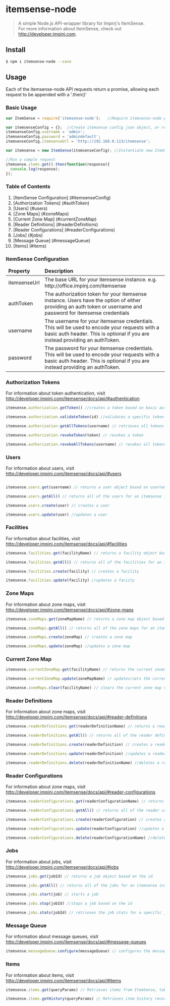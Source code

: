 # itemsense-node
> A simple Node.js API-wrapper library for Impinj's ItemSense. <br/>
For more information about ItemSense, check out http://developer.impinj.com.

## Install
```bash
$ npm i itemsense-node --save
```

## Usage

  Each of the itemsense-node API requests return a promise, allowing each request to be appended with a '.then()'


### Basic Usage
```javascript
var ItemSense = require('itemsense-node');	 //Require itemsense-node package to get started

var itemsenseConfig = {};  //Create itemsense config json object, or read one in
itemsenseConfig.username = 'admin';
itemsenseConfig.password = 'admindefault';
itemsenseConfig.itemsenseUrl = 'http://192.168.0.113/itemsense';

var itemsense = new ItemSense(itemsenseConfig); //Instantiate new ItemSense instance

//Run a sample request
itemsense.items.get().then(function(response){
  console.log(response);
});
```

### Table of Contents
1. [ItemSense Configuration] (#itemsenseConfig)
2. [Authorization Tokens] (#authToken)
3. [Users] (#users)
4. [Zone Maps] (#zoneMaps)
5. [Current Zone Map] (#currentZoneMap)
6. [Reader Definitions] (#readerDefinitions)
7. [Reader Configurations] (#readerConfigurations)
8. [Jobs] (#jobs)
9. [Message Queue] (#messageQueue)
10. [Items] (#items)



### ItemSense Configuration 
<div id="itemsenseConfig" />
<table>
<thead>
<tr>
<td>
<b>Property</b>
</td>
<td>
<b>Description</b>
</td>
</tr>
</thead>
<tbody>
<tr>
  <td>
  itemsenseUrl
  </td>
  <td>
  The base URL for your itemsense instance. e.g. http://office.impinj.com/itemsense
  </td>
</tr>
<tr>
  <td>
  authToken
  </td>
  <td>
  The authorization token for your itemsense instance. Users have the option of either providing an auth token or username and password for itemsense credentials
  </td>
</tr>
<tr>
  <td>
  username
  </td>
  <td>
  The username for your itemsense credentials. This will be used to encode your requests with a basic auth header. This is optional if you are instead providing an authToken.
  </td>
</tr>
<tr>
  <td>
  password
</td>
  <td>
  The password for your itemsense credentials. This will be used to encode your requests with a basic auth header. This is optional if you are instead providing an authToken.
  </td>
</tr>
</tbody>

</table>

### Authorization Tokens

<div id="authToken" />

For information about token authentication, visit http://developer.impinj.com/itemsense/docs/api/#authentication

```javascript
itemsense.authorization.getToken() //creates a token based on basic auth credentials

itemsense.authorization.validateToken(id) //validates a specific token id

itemsense.authorization.getAllTokens(username) // retrieves all tokens available for a specific user

itemsense.authorization.revokeToken(token) // revokes a token 

itemsense.authorization.revokeAllTokens(username) // revokes all tokens available for a specific user


```

### Users

<div id="users" />

For information about users, visit http://developer.impinj.com/itemsense/docs/api/#users

```javascript

itemsense.users.get(username) // returns a user object based on username

itemsense.users.getAll() // returns all of the users for an itemsense instance

itemsense.users.create(user) // creates a user

itemsense.users.update(user) //updates a user

```
### Facilities

<div id="facilities" />

For information about facilities, visit http://developer.impinj.com/itemsense/docs/api/#facilities

```javascript
itemsense.facilities.get(facilityName) // returns a facility object based on the name

itemsense.facilities.getAll() // returns all of the facilities for an itemsense instance

itemsense.facilities.create(facility) // creates a facility

itemsense.facilities.update(facility) //updates a faciity
```


### Zone Maps

<div id="zoneMaps" />

For information about zone maps, visit http://developer.impinj.com/itemsense/docs/api/#zone-maps

```javascript
itemsense.zoneMaps.get(zoneMapName) // returns a zone map object based on the name

itemsense.zoneMaps.getAll() // returns all of the zone maps for an itemsense instance

itemsense.zoneMaps.create(zoneMap) // creates a zone map

itemsense.zoneMaps.update(zoneMap) //updates a zone map
```

### Current Zone Map

<div id="currentZoneMap" />

```javascript
itemsense.currentZoneMap.get(facilityName) // returns the current zonemap for a specific facility

itemsense.currentZoneMap.update(zoneMapName) // updates/sets the current zone map

itemsense.zoneMaps.clear(facilityName) // clears the current zone map value
```

### Reader Definitions

<div id="readerDefintions" />

For information about zone maps, visit http://developer.impinj.com/itemsense/docs/api/#reader-definitions

```javascript
itemsense.readerDefinitions.get(readerDefinitionName) // returns a reader definition object based on the name

itemsense.readerDefinitions.getAll() // returns all of the reader definitions for an itemsense instance

itemsense.readerDefinitions.create(readerDefinition) // creates a reader definition

itemsense.readerDefinitions.update(readerDefinition) //updates a reader definition

itemsense.readerDefinitions.delete(readerDefinitionName) //deletes a reader definition based on the name
```

### Reader Configurations

<div id="readerConfigurations" />

For information about zone maps, visit http://developer.impinj.com/itemsense/docs/api/#reader-configurations

```javascript
itemsense.readerConfigurations.get(readerConfigurationName) // returns a reader configuration object based on the name

itemsense.readerConfigurations.getAll() // returns all of the reader configurations for an itemsense instance

itemsense.readerConfigurations.create(readerConfiguration) // creates a reader configuration

itemsense.readerConfigurations.update(readerConfiguration) //updates a reader configuration

itemsense.readerConfigurations.delete(readerConfigurationName) //deletes a reader configuration based on the name
```


### Jobs

<div id="jobs" />

For information about jobs, visit http://developer.impinj.com/itemsense/docs/api/#jobs

```javascript
itemsense.jobs.get(jobId) // returns a job object based on the id

itemsense.jobs.getAll() // returns all of the jobs for an itemsense instance

itemsense.jobs.start(job) // starts a job

itemsense.jobs.stop(jobId) //stops a job based on the id

itemsense.jobs.stats(jobId) // retrieves the job stats for a specific job

```

### Message Queue

<div id="messageQueue" />

For information about message queues, visit http://developer.impinj.com/itemsense/docs/api/#message-queues

```javascript
itemsense.messageQueue.configure(messageQueue) // configures the message queue

```

### Items

<div id="items" />

For information about items, visit http://developer.impinj.com/itemsense/docs/api/#items

```javascript
itemsense.items.get(queryParams) // Retrieves items from ItemSense, takes in an option query param object

itemsense.items.getHistory(queryParams) // Retrieves item history records from ItemSense, takes in an optional query param object
```
